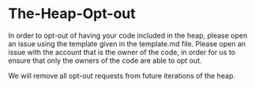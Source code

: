 # The-Heap-Opt-out
In order to opt-out of having your code included in the heap, please open an issue using the template given in the template.md file.
Please open an issue with the account that is the owner of the code, in order for us to ensure that only the owners of the code are able to opt out.


We will remove all opt-out requests from future iterations of the heap.
